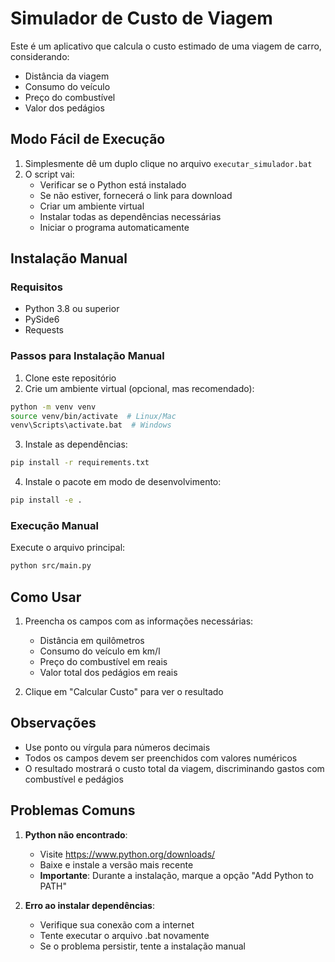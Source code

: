 # Simulador de Custo de Viagem

Este é um aplicativo que calcula o custo estimado de uma viagem de carro, considerando:
- Distância da viagem
- Consumo do veículo
- Preço do combustível
- Valor dos pedágios

## Modo Fácil de Execução

1. Simplesmente dê um duplo clique no arquivo `executar_simulador.bat`
2. O script vai:
   - Verificar se o Python está instalado
   - Se não estiver, fornecerá o link para download
   - Criar um ambiente virtual
   - Instalar todas as dependências necessárias
   - Iniciar o programa automaticamente

## Instalação Manual

### Requisitos
- Python 3.8 ou superior
- PySide6
- Requests

### Passos para Instalação Manual

1. Clone este repositório
2. Crie um ambiente virtual (opcional, mas recomendado):
```bash
python -m venv venv
source venv/bin/activate  # Linux/Mac
venv\Scripts\activate.bat  # Windows
```

3. Instale as dependências:
```bash
pip install -r requirements.txt
```

4. Instale o pacote em modo de desenvolvimento:
```bash
pip install -e .
```

### Execução Manual

Execute o arquivo principal:
```bash
python src/main.py
```

## Como Usar

1. Preencha os campos com as informações necessárias:
   - Distância em quilômetros
   - Consumo do veículo em km/l
   - Preço do combustível em reais
   - Valor total dos pedágios em reais

2. Clique em "Calcular Custo" para ver o resultado

## Observações

- Use ponto ou vírgula para números decimais
- Todos os campos devem ser preenchidos com valores numéricos
- O resultado mostrará o custo total da viagem, discriminando gastos com combustível e pedágios

## Problemas Comuns

1. **Python não encontrado**: 
   - Visite https://www.python.org/downloads/
   - Baixe e instale a versão mais recente
   - **Importante**: Durante a instalação, marque a opção "Add Python to PATH"

2. **Erro ao instalar dependências**:
   - Verifique sua conexão com a internet
   - Tente executar o arquivo .bat novamente
   - Se o problema persistir, tente a instalação manual